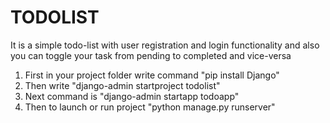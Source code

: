 # TODOLIST
It is a simple todo-list with user registration and login functionality and also you can toggle your task from pending to completed and vice-versa
1) First in your project folder write command "pip install Django"
2) Then write "django-admin startproject todolist"
3) Next command is "django-admin startapp todoapp"
4) Then to launch or run project "python manage.py runserver"
